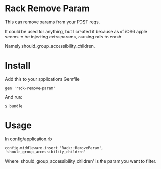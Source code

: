 Rack Remove Param
=================

This can remove params from your POST reqs.

It could be used for anything, but I created it because as of iOS6 apple seems 
to be injecting extra params, causing rails to crash.

Namely should_group_accessibility_children.

Install
=======

Add this to your applications Gemfile:

    gem 'rack-remove-param'

And run:

    $ bundle

Usage
=====

In config/application.rb

    config.middleware.insert 'Rack::RemoveParam', 'should_group_accessibility_children'

Where 'should_group_accessibility_children' is the param you want to filter.

